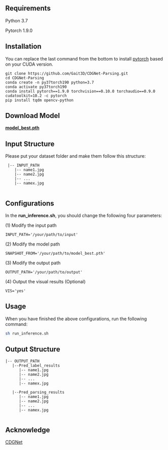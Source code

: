## Requirements

Python 3.7

Pytorch 1.9.0


## Installation
You can replace the last command from the bottom to install
[pytorch](https://pytorch.org/get-started/previous-versions/) 
based on your CUDA version.
```
git clone https://github.com/Gait3D/CDGNet-Parsing.git
cd CDGNet-Parsing
conda create -n py37torch190 python=3.7
conda activate py37torch190
conda install pytorch==1.9.0 torchvision==0.10.0 torchaudio==0.9.0 cudatoolkit=10.2 -c pytorch
pip install tqdm opencv-python
```


## Download Model

[**model_best.pth**](https://xxx)


## Input Structure

Please put your dataset folder and make them follow this structure:

   ```
    |-- INPUT_PATH
       |-- name1.jpg
       |-- name2.jpg
       |-- ...
       |-- namex.jpg
        
   ```

## Configurations
In the **run_inference.sh**, you should change the following four parameters:

(1) Modify the input path
```
INPUT_PATH='/your/path/to/input'
```

(2) Modify the model path
```
SNAPSHOT_FROM='/your/path/to/model_best.pth'
```

(3) Modify the output path
```
OUTPUT_PATH='/your/path/to/output'
```

(4) Output the visual results (Optional)
```
VIS='yes'
```


## Usage
When you have finished the above configurations, run the following command:
```bash
sh run_inference.sh
```


## Output Structure
   ```
   |-- OUTPUT_PATH
      |--Pred_label_results
         |-- name1.jpg
         |-- name2.jpg
         |-- ...
         |-- namex.jpg

      |--Pred_parsing_results
         |-- name1.jpg
         |-- name2.jpg
         |-- ...
         |-- namex.jpg
      
   ```


## Acknowledge
[CDGNet](https://github.com/tjpulkl/CDGNet)





